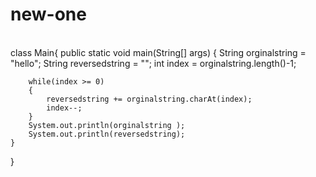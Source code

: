 # new-one
<br>
class Main{
    public static void main(String[] args)
    {
        String orginalstring = "hello";
        String reversedstring = "";
        int index = orginalstring.length()-1;
        
        while(index >= 0)
        {
            reversedstring += orginalstring.charAt(index);
            index--;
        }
        System.out.println(orginalstring );
        System.out.println(reversedstring);
    }
}

